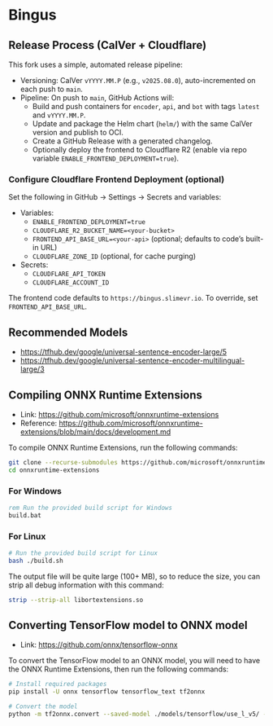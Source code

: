 # Bingus

## Release Process (CalVer + Cloudflare)

This fork uses a simple, automated release pipeline:

- Versioning: CalVer `vYYYY.MM.P` (e.g., `v2025.08.0`), auto-incremented on each push to `main`.
- Pipeline: On push to `main`, GitHub Actions will:
  - Build and push containers for `encoder`, `api`, and `bot` with tags `latest` and `vYYYY.MM.P`.
  - Update and package the Helm chart (`helm/`) with the same CalVer version and publish to OCI.
  - Create a GitHub Release with a generated changelog.
  - Optionally deploy the frontend to Cloudflare R2 (enable via repo variable `ENABLE_FRONTEND_DEPLOYMENT=true`).

### Configure Cloudflare Frontend Deployment (optional)

Set the following in GitHub → Settings → Secrets and variables:

- Variables:
  - `ENABLE_FRONTEND_DEPLOYMENT=true`
  - `CLOUDFLARE_R2_BUCKET_NAME=<your-bucket>`
  - `FRONTEND_API_BASE_URL=<your-api>` (optional; defaults to code’s built-in URL)
  - `CLOUDFLARE_ZONE_ID` (optional, for cache purging)
- Secrets:
  - `CLOUDFLARE_API_TOKEN`
  - `CLOUDFLARE_ACCOUNT_ID`

The frontend code defaults to `https://bingus.slimevr.io`. To override, set `FRONTEND_API_BASE_URL`.

## Recommended Models

- <https://tfhub.dev/google/universal-sentence-encoder-large/5>
- <https://tfhub.dev/google/universal-sentence-encoder-multilingual-large/3>

## Compiling ONNX Runtime Extensions

- Link: <https://github.com/microsoft/onnxruntime-extensions>
- Reference: <https://github.com/microsoft/onnxruntime-extensions/blob/main/docs/development.md>

To compile ONNX Runtime Extensions, run the following commands:

```bash
git clone --recurse-submodules https://github.com/microsoft/onnxruntime-extensions.git
cd onnxruntime-extensions
```

### For Windows

```cmd
rem Run the provided build script for Windows
build.bat
```

### For Linux

```bash
# Run the provided build script for Linux
bash ./build.sh
```

The output file will be quite large (100+ MB), so to reduce the size, you can strip all debug information with this command:

```bash
strip --strip-all libortextensions.so
```

## Converting TensorFlow model to ONNX model

- Link: <https://github.com/onnx/tensorflow-onnx>

To convert the TensorFlow model to an ONNX model, you will need to have the ONNX Runtime Extensions, then run the following commands:

```bash
# Install required packages
pip install -U onnx tensorflow tensorflow_text tf2onnx

# Convert the model
python -m tf2onnx.convert --saved-model ./models/tensorflow/use_l_v5/ --output ./models/onnx/use_l_v5.onnx --load_op_libraries libortextensions.so --opset 17 --extra_opset ai.onnx.contrib:1
```
